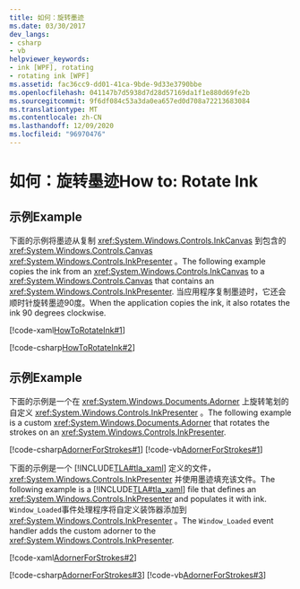 ```yaml
---
title: 如何：旋转墨迹
ms.date: 03/30/2017
dev_langs:
- csharp
- vb
helpviewer_keywords:
- ink [WPF], rotating
- rotating ink [WPF]
ms.assetid: fac36cc9-dd01-41ca-9bde-9d33e3790bbe
ms.openlocfilehash: 041147b7d5938d7d28d57169da1f1e880d69fe2b
ms.sourcegitcommit: 9f6df084c53a3da0ea657ed0d708a72213683084
ms.translationtype: MT
ms.contentlocale: zh-CN
ms.lasthandoff: 12/09/2020
ms.locfileid: "96970476"
---
```

# <a name="how-to-rotate-ink"></a><span data-ttu-id="a1da9-102">如何：旋转墨迹</span><span class="sxs-lookup"><span data-stu-id="a1da9-102">How to: Rotate Ink</span></span>
## <a name="example"></a><span data-ttu-id="a1da9-103">示例</span><span class="sxs-lookup"><span data-stu-id="a1da9-103">Example</span></span>  
 <span data-ttu-id="a1da9-104">下面的示例将墨迹从复制 <xref:System.Windows.Controls.InkCanvas> 到包含的 <xref:System.Windows.Controls.Canvas> <xref:System.Windows.Controls.InkPresenter> 。</span><span class="sxs-lookup"><span data-stu-id="a1da9-104">The following example copies the ink from an <xref:System.Windows.Controls.InkCanvas> to a <xref:System.Windows.Controls.Canvas> that contains an <xref:System.Windows.Controls.InkPresenter>.</span></span>  <span data-ttu-id="a1da9-105">当应用程序复制墨迹时，它还会顺时针旋转墨迹90度。</span><span class="sxs-lookup"><span data-stu-id="a1da9-105">When the application copies the ink, it also rotates the ink 90 degrees clockwise.</span></span>  
  
 [!code-xaml[HowToRotateInk#1](~/samples/snippets/csharp/VS_Snippets_Wpf/HowToRotateInk/CSharp/Window1.xaml#1)]  
  
 [!code-csharp[HowToRotateInk#2](~/samples/snippets/csharp/VS_Snippets_Wpf/HowToRotateInk/CSharp/Window1.xaml.cs#2)]  
  
## <a name="example"></a><span data-ttu-id="a1da9-106">示例</span><span class="sxs-lookup"><span data-stu-id="a1da9-106">Example</span></span>  
 <span data-ttu-id="a1da9-107">下面的示例是一个在 <xref:System.Windows.Documents.Adorner> 上旋转笔划的自定义 <xref:System.Windows.Controls.InkPresenter> 。</span><span class="sxs-lookup"><span data-stu-id="a1da9-107">The following example is a custom <xref:System.Windows.Documents.Adorner> that rotates the strokes on an <xref:System.Windows.Controls.InkPresenter>.</span></span>  
  
 [!code-csharp[AdornerForStrokes#1](~/samples/snippets/csharp/VS_Snippets_Wpf/AdornerForStrokes/CSharp/RotatingAdornerForStrokes.cs#1)]
 [!code-vb[AdornerForStrokes#1](~/samples/snippets/visualbasic/VS_Snippets_Wpf/AdornerForStrokes/VisualBasic/RotatingAdornerForStrokes.vb#1)]  
  
 <span data-ttu-id="a1da9-108">下面的示例是一个 [!INCLUDE[TLA#tla_xaml](../../../includes/tlasharptla-xaml-md.md)] 定义的文件， <xref:System.Windows.Controls.InkPresenter> 并使用墨迹填充该文件。</span><span class="sxs-lookup"><span data-stu-id="a1da9-108">The following example is a [!INCLUDE[TLA#tla_xaml](../../../includes/tlasharptla-xaml-md.md)] file that defines an <xref:System.Windows.Controls.InkPresenter> and populates it with ink.</span></span> <span data-ttu-id="a1da9-109">`Window_Loaded`事件处理程序将自定义装饰器添加到 <xref:System.Windows.Controls.InkPresenter> 。</span><span class="sxs-lookup"><span data-stu-id="a1da9-109">The `Window_Loaded` event handler adds the custom adorner to the <xref:System.Windows.Controls.InkPresenter>.</span></span>  
  
 [!code-xaml[AdornerForStrokes#2](~/samples/snippets/csharp/VS_Snippets_Wpf/AdornerForStrokes/CSharp/Window1.xaml#2)]  
  
 [!code-csharp[AdornerForStrokes#3](~/samples/snippets/csharp/VS_Snippets_Wpf/AdornerForStrokes/CSharp/Window1.xaml.cs#3)]
 [!code-vb[AdornerForStrokes#3](~/samples/snippets/visualbasic/VS_Snippets_Wpf/AdornerForStrokes/VisualBasic/Window1.xaml.vb#3)]
